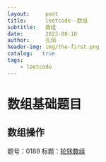 ```yaml
---
layout:     post
title:      leetcode--数组
subtitle:   数组
date:       2022-08-10
author:     孔润
header-img: img/the-first.png
catalog:   true
tags:
    - leetcode
---
```

# 数组基础题目
## 数组操作
题号：0189     标题：[轮转数组](https://leetcode.cn/problems/rotate-array/)
